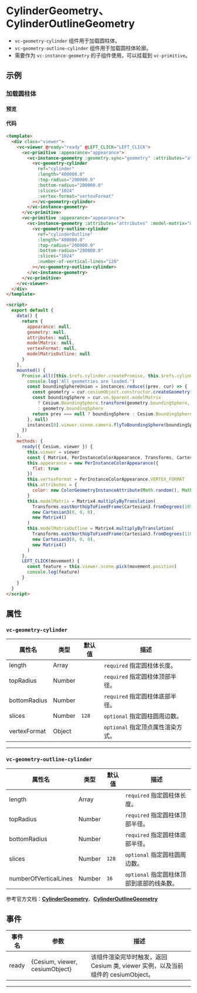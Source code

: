 # CylinderGeometry、 CylinderOutlineGeometry

- `vc-geometry-cylinder` 组件用于加载圆柱体。
- `vc-geometry-outline-cylinder` 组件用于加载圆柱体轮廓。
- 需要作为 `vc-instance-geometry` 的子组件使用，可以挂载到 `vc-primitive`。

## 示例

### 加载圆柱体

#### 预览

<doc-preview>
  <template>
    <div class="viewer">
      <vc-viewer @ready="ready" @LEFT_CLICK="LEFT_CLICK">
        <vc-primitive :appearance="appearance">
          <vc-instance-geometry :geometry.sync="geometry" :attributes="attributes" :model-matrix="modelMatrix">
            <vc-geometry-cylinder
              ref="cylinder"
              :length="400000.0"
              :top-radius="200000.0"
              :bottom-radius="200000.0"
              :slices="1024"
              :vertex-format="vertexFormat"
            ></vc-geometry-cylinder>
          </vc-instance-geometry>
        </vc-primitive>
        <vc-primitive :appearance="appearance">
          <vc-instance-geometry :attributes="attributes" :model-matrix="modelMatrixOutline">
            <vc-geometry-outline-cylinder
              ref="cylinderOutline"
              :length="400000.0"
              :top-radius="200000.0"
              :bottom-radius="200000.0"
              :slices="1024"
              :number-of-vertical-lines="128"
            ></vc-geometry-outline-cylinder>
          </vc-instance-geometry>
        </vc-primitive>
      </vc-viewer>
    </div>
  </template>

  <script>
    export default {
      data() {
        return {
          appearance: null,
          geometry: null,
          attributes: null,
          modelMatrix: null,
          vertexFormat: null,
          modelMatrixOutline: null
        }
      },
      mounted() {
        Promise.all([this.$refs.cylinder.createPromise, this.$refs.cylinderOutline.createPromise]).then((instances) => {
          console.log('All geometries are loaded.')
          const boundingSphereUnion = instances.reduce((prev, cur) => {
            const geometry = cur.cesiumObject.constructor.createGeometry(cur.cesiumObject)
            const boundingSphere = cur.vm.$parent.modelMatrix
              ? Cesium.BoundingSphere.transform(geometry.boundingSphere, cur.vm.$parent.modelMatrix)
              : geometry.boundingSphere
            return prev === null ? boundingSphere : Cesium.BoundingSphere.union(prev, boundingSphere)
          }, null)
          instances[0].viewer.scene.camera.flyToBoundingSphere(boundingSphereUnion)
        })
      },
      methods: {
        ready({ Cesium, viewer }) {
          this.viewer = viewer
          const { Matrix4, PerInstanceColorAppearance, Transforms, Cartesian3, ColorGeometryInstanceAttribute } = Cesium
          this.appearance = new PerInstanceColorAppearance({
            flat : true
          })
          this.vertexFormat = PerInstanceColorAppearance.VERTEX_FORMAT
          this.attributes = {
            color: new ColorGeometryInstanceAttribute(Math.random(), Math.random(), Math.random(), 0.5)
          }
          this.modelMatrix = Matrix4.multiplyByTranslation(
            Transforms.eastNorthUpToFixedFrame(Cartesian3.fromDegrees(105.0, 35.0)),
            new Cartesian3(0, 0, 0),
            new Matrix4()
          )
          this.modelMatrixOutline = Matrix4.multiplyByTranslation(
            Transforms.eastNorthUpToFixedFrame(Cartesian3.fromDegrees(110.0, 35.0)),
            new Cartesian3(0, 0, 0),
            new Matrix4()
          )
        },
        LEFT_CLICK(movement) {
          const feature = this.viewer.scene.pick(movement.position)
          console.log(feature)
        }
      }
    }
  </script>
</doc-preview>

#### 代码

```html
<template>
  <div class="viewer">
    <vc-viewer @ready="ready" @LEFT_CLICK="LEFT_CLICK">
      <vc-primitive :appearance="appearance">
        <vc-instance-geometry :geometry.sync="geometry" :attributes="attributes" :model-matrix="modelMatrix">
          <vc-geometry-cylinder
            ref="cylinder"
            :length="400000.0"
            :top-radius="200000.0"
            :bottom-radius="200000.0"
            :slices="1024"
            :vertex-format="vertexFormat"
          ></vc-geometry-cylinder>
        </vc-instance-geometry>
      </vc-primitive>
      <vc-primitive :appearance="appearance">
        <vc-instance-geometry :attributes="attributes" :model-matrix="modelMatrixOutline">
          <vc-geometry-outline-cylinder
            ref="cylinderOutline"
            :length="400000.0"
            :top-radius="200000.0"
            :bottom-radius="200000.0"
            :slices="1024"
            :number-of-vertical-lines="128"
          ></vc-geometry-outline-cylinder>
        </vc-instance-geometry>
      </vc-primitive>
    </vc-viewer>
  </div>
</template>

<script>
  export default {
    data() {
      return {
        appearance: null,
        geometry: null,
        attributes: null,
        modelMatrix: null,
        vertexFormat: null,
        modelMatrixOutline: null
      }
    },
    mounted() {
      Promise.all([this.$refs.cylinder.createPromise, this.$refs.cylinderOutline.createPromise]).then((instances) => {
        console.log('All geometries are loaded.')
        const boundingSphereUnion = instances.reduce((prev, cur) => {
          const geometry = cur.cesiumObject.constructor.createGeometry(cur.cesiumObject)
          const boundingSphere = cur.vm.$parent.modelMatrix
            ? Cesium.BoundingSphere.transform(geometry.boundingSphere, cur.vm.$parent.modelMatrix)
            : geometry.boundingSphere
          return prev === null ? boundingSphere : Cesium.BoundingSphere.union(prev, boundingSphere)
        }, null)
        instances[0].viewer.scene.camera.flyToBoundingSphere(boundingSphereUnion)
      })
    },
    methods: {
      ready({ Cesium, viewer }) {
        this.viewer = viewer
        const { Matrix4, PerInstanceColorAppearance, Transforms, Cartesian3, ColorGeometryInstanceAttribute } = Cesium
        this.appearance = new PerInstanceColorAppearance({
          flat: true
        })
        this.vertexFormat = PerInstanceColorAppearance.VERTEX_FORMAT
        this.attributes = {
          color: new ColorGeometryInstanceAttribute(Math.random(), Math.random(), Math.random(), 0.5)
        }
        this.modelMatrix = Matrix4.multiplyByTranslation(
          Transforms.eastNorthUpToFixedFrame(Cartesian3.fromDegrees(105.0, 35.0)),
          new Cartesian3(0, 0, 0),
          new Matrix4()
        )
        this.modelMatrixOutline = Matrix4.multiplyByTranslation(
          Transforms.eastNorthUpToFixedFrame(Cartesian3.fromDegrees(110.0, 35.0)),
          new Cartesian3(0, 0, 0),
          new Matrix4()
        )
      },
      LEFT_CLICK(movement) {
        const feature = this.viewer.scene.pick(movement.position)
        console.log(feature)
      }
    }
  }
</script>
```

## 属性

### `vc-geometry-cylinder`

<!-- prettier-ignore -->
| 属性名 | 类型 | 默认值 | 描述 |
| ---- | ---- | ------- | ----------- |
| length | Array | | `required` 指定圆柱体长度。 |
| topRadius | Number | | `required` 指定圆柱体顶部半径。|
| bottomRadius | Number | | `required` 指定圆柱体底部半径。 |
| slices | Number | `128` | `optional` 指定圆柱圆周边数。 |
| vertexFormat | Object | | `optional` 指定顶点属性渲染方式。|

---

### `vc-geometry-outline-cylinder`

<!-- prettier-ignore -->
| 属性名 | 类型 | 默认值 | 描述 |
| ---- | ---- | ------- | ----------- |
| length | Array | | `required` 指定圆柱体长度。 |
| topRadius | Number | | `required` 指定圆柱体顶部半径。|
| bottomRadius | Number | | `required` 指定圆柱体底部半径。 |
| slices | Number | `128` | `optional` 指定圆柱圆周边数。 |
| numberOfVerticalLines | Number |`16`| `optional` 指定圆柱体顶部到底部的线条数。|

参考官方文档：**[CylinderGeometry](https://cesium.com/docs/cesiumjs-ref-doc/CylinderGeometry.html)**、**[CylinderOutlineGeometry](https://cesium.com/docs/cesiumjs-ref-doc/CylinderOutlineGeometry.html)**

## 事件

| 事件名 | 参数                           | 描述                                                                             |
| ------ | ------------------------------ | -------------------------------------------------------------------------------- |
| ready  | {Cesium, viewer, cesiumObject} | 该组件渲染完毕时触发，返回 Cesium 类, viewer 实例，以及当前组件的 cesiumObject。 |

---

